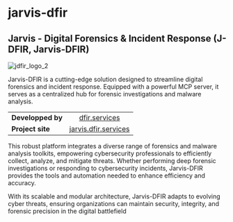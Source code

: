 # jarvis-dfir
## Jarvis - Digital Forensics &amp; Incident Response (J-DFIR, Jarvis-DFIR)

![jdfir_logo_2](https://github.com/user-attachments/assets/449e5c16-0d76-4ce6-8b1c-9de0f41f4bdf)

Jarvis-DFIR is a cutting-edge solution designed to streamline digital forensics and incident response. Equipped with a powerful MCP server, it serves as a centralized hub for forensic investigations and malware analysis.

|||
| ------------- |:-------------:|
| **Developped by**  |   [dfir.services](https://dfir.services) |
| **Project site**  |   [jarvis.dfir.services](https://jarvis.dfir.services) |


This robust platform integrates a diverse range of forensics and malware analysis toolkits, empowering cybersecurity professionals to efficiently collect, analyze, and mitigate threats. Whether performing deep forensic investigations or responding to cybersecurity incidents, Jarvis-DFIR provides the tools and automation needed to enhance efficiency and accuracy.

With its scalable and modular architecture, Jarvis-DFIR adapts to evolving cyber threats, ensuring organizations can maintain security, integrity, and forensic precision in the digital battlefield
